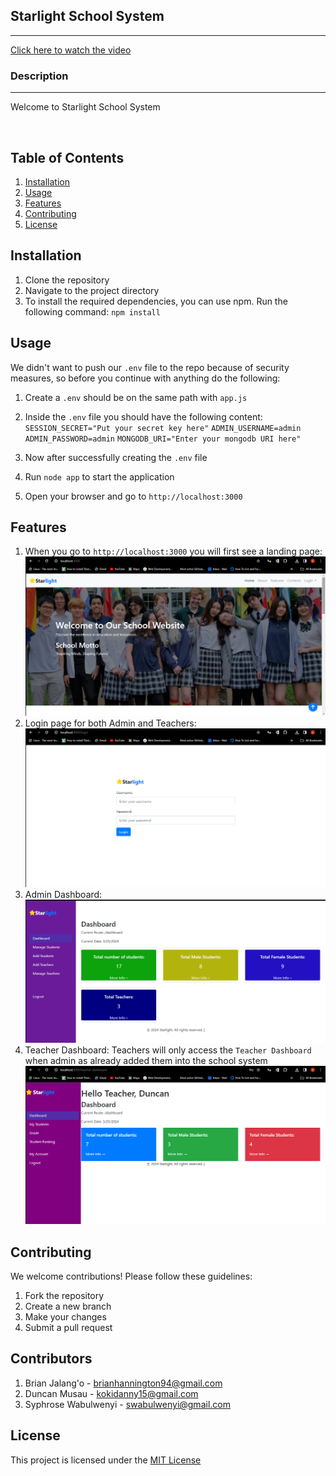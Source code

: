 <h2>Starlight School System</h2>
<hr>

[Click here to watch the video](./public/images/starlight.mp4)

<h3>Description</h3>
<hr>
<p>Welcome to Starlight School System<p><br>

## Table of Contents

1. [Installation](#installation)
2. [Usage](#usage)
3. [Features](#features)
4. [Contributing](#contributing)
5. [License](#license)

## Installation

1. Clone the repository
2. Navigate to the project directory
3. To install the required dependencies, you can use npm. Run the following command:
   `npm install`

## Usage

We didn't want to push our `.env` file to the repo because of security measures,
so before you continue with anything do the following:

1. Create a `.env` should be on the same path with `app.js`
2. Inside the `.env` file you should have the following content:
   `SESSION_SECRET="Put your secret key here"`
   `ADMIN_USERNAME=admin`
   `ADMIN_PASSWORD=admin`
   `MONGODB_URI="Enter your mongodb URI here"`

3. Now after successfully creating the `.env` file
4. Run `node app` to start the application
5. Open your browser and go to `http://localhost:3000`

## Features

1. When you go to `http://localhost:3000` you will first see a landing page:
   <img src="./public/images/landing-page.png" alt="landing page">
2. Login page for both Admin and Teachers:
   <img src="./public/images/login.png" alt="login page">
3. Admin Dashboard:
   <img src="./public/images/admin-dash.png" alt="admin dashboard">
4. Teacher Dashboard:
   Teachers will only access the `Teacher Dashboard` when admin as already added them into the school system
   <img src="./public/images/teacher-dash.png" alt="teacher dashboard">

## Contributing

We welcome contributions! Please follow these guidelines:

1. Fork the repository
2. Create a new branch
3. Make your changes
4. Submit a pull request

## Contributors

1. Brian Jalang'o - brianhannington94@gmail.com
2. Duncan Musau - kokidanny15@gmail.com
3. Syphrose Wabulwenyi - swabulwenyi@gmail.com

## License

This project is licensed under the [MIT License](LICENSE)
